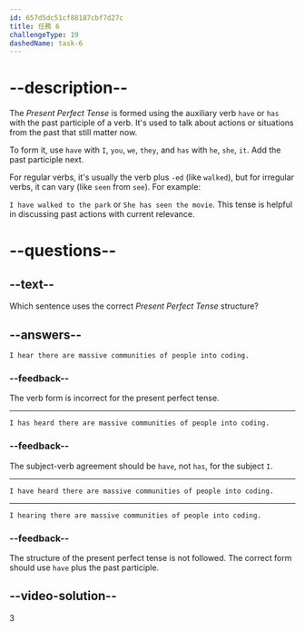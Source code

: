 ```yaml
---
id: 657d5dc51cf88187cbf7d27c
title: 任務 6
challengeType: 19
dashedName: task-6
---
```


# --description--

The *Present Perfect Tense* is formed using the auxiliary verb `have` or `has` with the past participle of a verb. It's used to talk about actions or situations from the past that still matter now.

To form it, use `have` with `I`, `you`, `we`, `they`, and `has` with `he`, `she`, `it`. Add the past participle next.

For regular verbs, it's usually the verb plus `-ed` (like `walked`), but for irregular verbs, it can vary (like `seen` from `see`). For example:

 `I have walked to the park` or `She has seen the movie`. This tense is helpful in discussing past actions with current relevance.

# --questions--

## --text--

Which sentence uses the correct *Present Perfect Tense* structure?

## --answers--

`I hear there are massive communities of people into coding.`

### --feedback--

The verb form is incorrect for the present perfect tense.

---

`I has heard there are massive communities of people into coding.`

### --feedback--

The subject-verb agreement should be `have`, not `has`, for the subject `I`.

---

`I have heard there are massive communities of people into coding.`

---

`I hearing there are massive communities of people into coding.`

### --feedback--

The structure of the present perfect tense is not followed. The correct form should use `have` plus the past participle.

## --video-solution--

3
